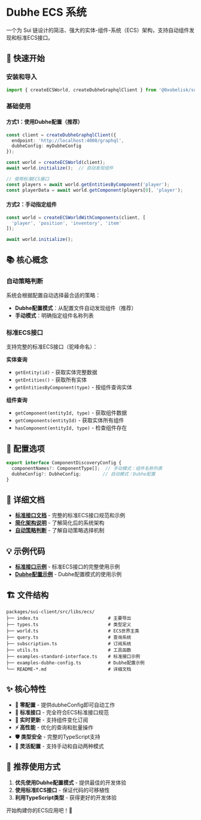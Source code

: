 # Dubhe ECS 系统

一个为 Sui 链设计的简洁、强大的实体-组件-系统（ECS）架构，支持自动组件发现和标准ECS接口。

## 🚀 快速开始

### 安装和导入
```typescript
import { createECSWorld, createDubheGraphqlClient } from '@0xobelisk/sui-client';
```

### 基础使用

#### 方式1：使用Dubhe配置（推荐）
```typescript
const client = createDubheGraphqlClient({
  endpoint: 'http://localhost:4000/graphql',
  dubheConfig: myDubheConfig
});

const world = createECSWorld(client);
await world.initialize();  // 自动发现组件

// 使用标准ECS接口
const players = await world.getEntitiesByComponent('player');
const playerData = await world.getComponent(players[0], 'player');
```

#### 方式2：手动指定组件
```typescript
const world = createECSWorldWithComponents(client, [
  'player', 'position', 'inventory', 'item'
]);

await world.initialize();
```

## 📚 核心概念

### 自动策略判断
系统会根据配置自动选择最合适的策略：
- **Dubhe配置模式**：从配置文件自动发现组件（推荐）
- **手动模式**：明确指定组件名称列表

### 标准ECS接口
支持完整的标准ECS接口（驼峰命名）：

**实体查询**
- `getEntity(id)` - 获取实体完整数据
- `getEntities()` - 获取所有实体
- `getEntitiesByComponent(type)` - 按组件查询实体

**组件查询**
- `getComponent(entityId, type)` - 获取组件数据
- `getComponents(entityId)` - 获取实体所有组件
- `hasComponent(entityId, type)` - 检查组件存在

## 🔧 配置选项

```typescript
export interface ComponentDiscoveryConfig {
  componentNames?: ComponentType[];  // 手动模式：组件名称列表
  dubheConfig?: DubheConfig;        // 自动模式：Dubhe配置
}
```

## 📖 详细文档

- **[标准接口文档](./README-standard-interface.md)** - 完整的标准ECS接口规范和示例
- **[简化架构说明](./README-simplified.md)** - 了解简化后的系统架构
- **[自动策略判断](./README-auto-strategy.md)** - 了解自动策略选择机制

## 💡 示例代码

- **[标准接口示例](./examples-standard-interface.ts)** - 标准ECS接口的完整使用示例
- **[Dubhe配置示例](./examples-dubhe-config.ts)** - Dubhe配置模式的使用示例

## 🏗️ 文件结构

```
packages/sui-client/src/libs/ecs/
├── index.ts                          # 主要导出
├── types.ts                          # 类型定义
├── world.ts                          # ECS世界主类
├── query.ts                          # 查询系统
├── subscription.ts                   # 订阅系统
├── utils.ts                          # 工具函数
├── examples-standard-interface.ts    # 标准接口示例
├── examples-dubhe-config.ts          # Dubhe配置示例
└── README-*.md                       # 详细文档
```

## ✨ 核心特性

- **🎯 零配置** - 提供dubheConfig即可自动工作
- **📱 标准接口** - 完全符合ECS标准接口规范
- **🔄 实时更新** - 支持组件变化订阅
- **⚡ 高性能** - 优化的查询和批量操作
- **🛡️ 类型安全** - 完整的TypeScript支持
- **🔧 灵活配置** - 支持手动和自动两种模式

## 🎯 推荐使用方式

1. **优先使用Dubhe配置模式** - 提供最佳的开发体验
2. **使用标准ECS接口** - 保证代码的可移植性
3. **利用TypeScript类型** - 获得更好的开发体验

开始构建你的ECS应用吧！🚀 